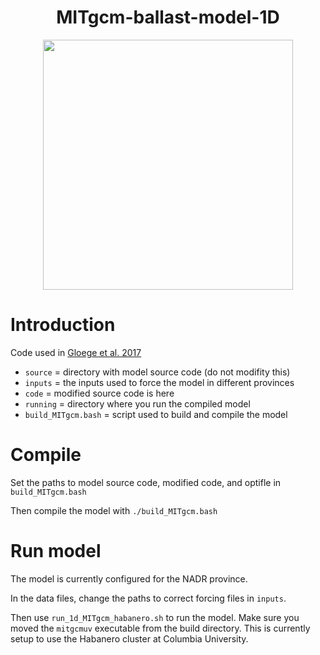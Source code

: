 <h1 align="center"> MITgcm-ballast-model-1D</h1>

<p align="center">
   <img height="400" src="https://github.com/lgloege/MITgcm-Michigan-Phosphorus/blob/master/results/figures/bcp_schematic.jpg">
</p>

# Introduction
Code used in [Gloege et al. 2017](https://agupubs.onlinelibrary.wiley.com/doi/full/10.1002/2016GB005535)

- `source` = directory with model source code (do not modifity this)
- `inputs` = the inputs used to force the model in different provinces
- `code` = modified source code is here
- `running` = directory where you run the compiled model
- `build_MITgcm.bash` = script used to build and compile the model

# Compile
Set the paths to model source code, modified code, and optifle in  `build_MITgcm.bash`

Then compile the model with `./build_MITgcm.bash`

# Run model
The model is currently configured for the NADR province.

In the data files, change the paths to correct forcing files in `inputs`.

Then use `run_1d_MITgcm_habanero.sh` to run the model. Make sure you moved the `mitgcmuv` executable
from the build directory.
This is currently setup to use the Habanero cluster at Columbia University.

